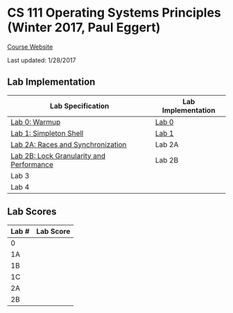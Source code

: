 # CS 111 Operating Systems Principles (Winter 2017, Paul Eggert)

[Course Website](http://web.cs.ucla.edu/classes/winter17/cs111/index.html)

Last updated: 1/28/2017

## Lab Implementation
Lab Specification | Lab Implementation
----------------- | ------------------
[Lab 0: Warmup](http://web.cs.ucla.edu/classes/winter17/cs111/labs/project0.html) | [Lab 0](https://github.com/jerrylzy/CS111/tree/master/Lab/Lab0)
[Lab 1: Simpleton Shell](http://web.cs.ucla.edu/classes/winter17/cs111/assign/lab1.html) | [Lab 1](https://github.com/jerrylzy/CS111/tree/master/Lab/Lab1) 
[Lab 2A: Races and Synchronization](http://web.cs.ucla.edu/classes/winter17/cs111/labs/CS111newProject2A.html) | Lab 2A  
[Lab 2B: Lock Granularity and Performance](http://web.cs.ucla.edu/classes/winter17/cs111/labs/CS111newProject2B.html) | Lab 2B 
Lab 3 | 
Lab 4 | 

## Lab Scores
Lab # | Lab Score
----- | ---------
0 | 
1A |
1B |
1C |
2A |
2B |


